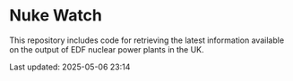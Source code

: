 # Nuke Watch

This repository includes code for retrieving the latest information available on the output of EDF nuclear power plants in the UK.

Last updated: 2025-05-06 23:14